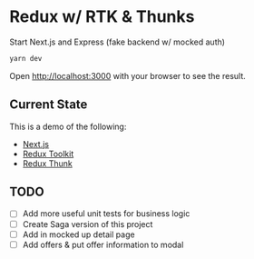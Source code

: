 # Redux w/ RTK & Thunks

Start Next.js and Express (fake backend w/ mocked auth)

```bash
yarn dev
```

Open [http://localhost:3000](http://localhost:3000) with your browser to see the result.

## Current State

This is a demo of the following:

- [Next.js](https://nextjs.org/)
- [Redux Toolkit](https://redux-toolkit.js.org/)
- [Redux Thunk](https://github.com/reduxjs/redux-thunk)

## TODO

- [ ] Add more useful unit tests for business logic
- [ ] Create Saga version of this project
- [ ] Add in mocked up detail page
- [ ] Add offers & put offer information to modal
